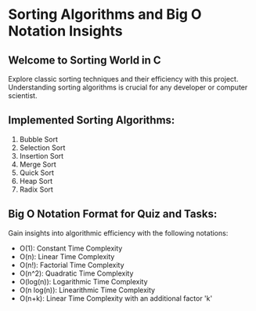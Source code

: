 # Sorting Algorithms and Big O Notation Insights

## Welcome to Sorting World in C

Explore classic sorting techniques and their efficiency with this project. Understanding sorting algorithms is crucial for any developer or computer scientist.

## Implemented Sorting Algorithms:

1. Bubble Sort
2. Selection Sort
3. Insertion Sort
4. Merge Sort
5. Quick Sort
6. Heap Sort
7. Radix Sort

## Big O Notation Format for Quiz and Tasks:

Gain insights into algorithmic efficiency with the following notations:

- O(1): Constant Time Complexity
- O(n): Linear Time Complexity
- O(n!): Factorial Time Complexity
- O(n^2): Quadratic Time Complexity
- O(log(n)): Logarithmic Time Complexity
- O(n log(n)): Linearithmic Time Complexity
- O(n+k): Linear Time Complexity with an additional factor 'k'
